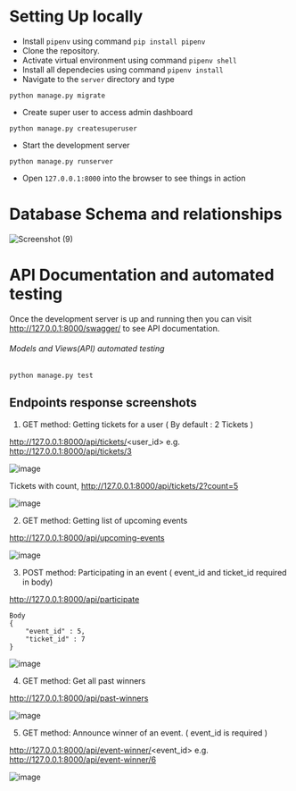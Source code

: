 # Setting Up locally
* Install `pipenv` using command `pip install pipenv`
* Clone the repository.
* Activate virtual environment using command `pipenv shell`
* Install all dependecies using command `pipenv install`
* Navigate to the `server` directory and type
```
python manage.py migrate
```
* Create super user to access admin dashboard
```
python manage.py createsuperuser
```
* Start the development server
```
python manage.py runserver
```
* Open `127.0.0.1:8000` into the browser to see things in action

# Database Schema and relationships
![Screenshot (9)](https://user-images.githubusercontent.com/43892879/113990243-e0c89b80-986e-11eb-828b-3c7e9c8a0579.png)


# API Documentation and automated testing 
Once the development server is up and running then you can visit http://127.0.0.1:8000/swagger/ to see API documentation.

###### Models and Views(API) automated testing
```
python manage.py test
```

## Endpoints response screenshots

1. GET method: Getting tickets for a user ( By default : 2 Tickets ) 

http://127.0.0.1:8000/api/tickets/<user_id>  e.g. http://127.0.0.1:8000/api/tickets/3

![image](https://user-images.githubusercontent.com/43892879/113885992-f17d0100-97dd-11eb-9718-8b92ef041213.png)

Tickets with count, http://127.0.0.1:8000/api/tickets/2?count=5

![image](https://user-images.githubusercontent.com/43892879/113886395-44ef4f00-97de-11eb-9075-2cdc5fff50ca.png)

2. GET method: Getting list of upcoming events

http://127.0.0.1:8000/api/upcoming-events

![image](https://user-images.githubusercontent.com/43892879/113886867-a1eb0500-97de-11eb-92d6-a38baccdd28a.png)

3. POST method: Participating in an event ( event_id and ticket_id required in body)

http://127.0.0.1:8000/api/participate
```
Body
{
	"event_id" : 5,
	"ticket_id" : 7
}

```
![image](https://user-images.githubusercontent.com/43892879/113887404-158d1200-97df-11eb-8bc5-84c3fb343efb.png)

4. GET method: Get all past winners

http://127.0.0.1:8000/api/past-winners

![image](https://user-images.githubusercontent.com/43892879/113887902-803e4d80-97df-11eb-8b0a-055b484b4391.png)

5. GET method: Announce winner of an event. ( event_id is required )

http://127.0.0.1:8000/api/event-winner/<event_id> e.g. http://127.0.0.1:8000/api/event-winner/6

![image](https://user-images.githubusercontent.com/43892879/113888481-03f83a00-97e0-11eb-9f64-4db4958c73c3.png)

